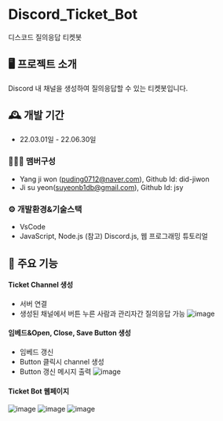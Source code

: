 # Discord_Ticket_Bot
디스코드 질의응답 티켓봇


## 🖥️ 프로젝트 소개
Discord 내 채널을 생성하여 질의응답할 수 있는 티켓봇입니다.
<br>

## 🕰️ 개발 기간
* 22.03.01일 - 22.06.30일

### 🧑‍🤝‍🧑 맴버구성
- Yang ji won (puding0712@naver.com), Github Id: did-jiwon
- Ji su yeon(suyeonb1db@gmail.com), Github Id: jsy

### ⚙️ 개발환경&기술스택
- VsCode
- JavaScript, Node.js
  (참고) Discord.js, 웹 프로그래밍 튜토리얼

## 📌 주요 기능
#### Ticket Channel 생성
- 서버 연결
- 생성된 채널에서 버튼 누른 사람과 관리자간 질의응답 가능
  ![image](https://github.com/ji020429/Discord_Ticket_Bot/assets/94359749/ae3e1075-1e92-4ced-8eb2-bacb2d54a4de)

  
#### 임베드&Open, Close, Save Button 생성
- 임베드 갱신
- Button 클릭시 channel 생성
- Button 갱신 메시지 출력
  ![image](https://github.com/ji020429/Discord_Ticket_Bot/assets/94359749/6a389112-bdd7-4b3c-90cf-3657e6df135a)

#### Ticket Bot 웹페이지
![image](https://github.com/ji020429/Discord_Ticket_Bot/assets/94359749/5fa51a27-f715-47be-a3eb-8fdad009d307)
![image](https://github.com/ji020429/Discord_Ticket_Bot/assets/94359749/317ed10b-f3e2-495a-8d5f-05df6882521b)
![image](https://github.com/ji020429/Discord_Ticket_Bot/assets/94359749/be182a07-35a4-4ca9-909f-aaa4c6313494)

